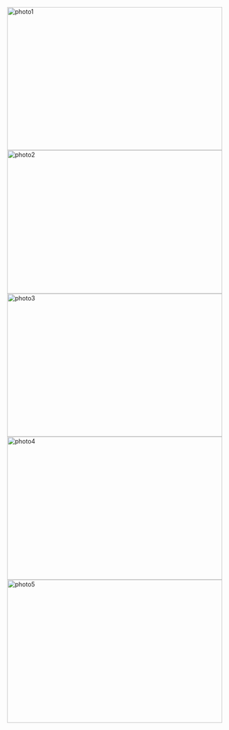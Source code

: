 <html>
<head>
<title>Raymond Huynh</title>
</head>
<body>
<img src="http://i.imgur.com/MDelUKp.jpg" alt="photo1" width="500" height="333.25" />
<img src="http://i.imgur.com/tl7s5tB.jpg" alt="photo2" width="500" height="333.25" />
<img src="http://i.imgur.com/3yTjrxu.jpg" alt="photo3" width="500" height="333.25" />
<img src="http://i.imgur.com/H5Ts98I.jpg" alt="photo4" width="500" height="333.25" />
<img src="http://i.imgur.com/BY65H1p.jpg" alt="photo5" width="500" height="333.25" />
</body>
</html>

